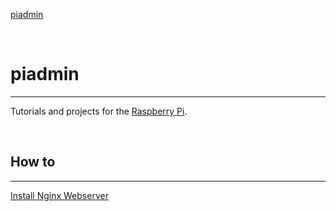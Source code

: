 [piadmin](https://bitfexl.github.io/piadmin/)

<br>

# piadmin

---

Tutorials and projects for the [Raspberry Pi](https://www.raspberrypi.com/).

<br>

## How to

---

[Install Nginx Webserver](nginx)

